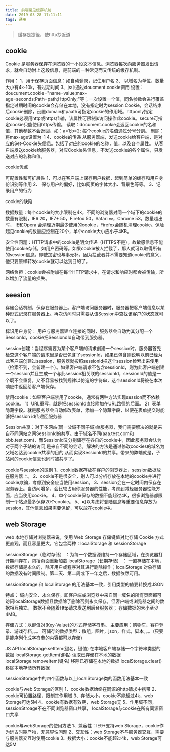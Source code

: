 ```yaml
---
title: 前端常见缓存机制
date: 2019-03-28 17:11:11
tags: 通用
---
```


> 缓存是捷径，使http抄近道

<!-- cookie session Web Stroage -->

## cookie

Cookie 是服务器保存在浏览器的一小段文本信息。浏览器每次向服务器发出请求，就会自动附上这段信息，是前端的一种常见而又传统的缓存机制。

作用：
1、用于保存页面信息：如自动登录，记住用户名
2、 以域名为单位，数量大小有4k-10k，有过期时间
3、js中通过doucment.cookie调用
     设置：doucument.cookie="name=value;max-age=seconds;Path=path;HttpOnly;"等；一次设置一个值，同名参数会进行覆盖
    指定过期时间的cookie会存储在本地，没有指定时为session Cookie，会话结束后cookie删除，设置domain和paath可指定cookie的作用域。httponly指定cookie必须用http或https传输，该属性可限制js访问操作此cookie。secure可指定cookie只能使用https传输。
    读取：document.cookie会返回cookie的名和值，其他参数不会返回，如：a=1;b=2; 每个cookie的名值通过分号分割。
    删除：将max-age设置为-1
4、cookie的传递
从服务器端，发送cookie给客户端，是对应的Set-Cookie头信息。包括了对应的cookie的名称，值，以及各个属性。
从客户端发送cookie给服务器，对应Cookie头信息，不发送cookie的各个属性，只发送对应的名称和值。

<!-- more -->

cookie优点

可配置性和可扩展性
1、可以在客户端上保存用户数据，起到简单的缓存和用户身份识别等作用
2、 保存用户的偏好，比如网页的字体大小、背景色等等。
3、记录用户的行为

cookie的缺陷

数据数量：每个cookie的大小限制在4k，不同的浏览器对同一个域下的cookie的数量有限制，IE6 20，IE7+ 50，Firefox 50，Safari ∞，Chrome 53。数量超出时， IE和Opera 会清理近期最少使用的cookie，Firefox会随机清理cookie。保险起见cookie的数量应控制在20个，单个cookie大小应小于4KB。

安全性问题：HTTP请求中的cookie是明文传递（HTTPS不是），故敏感信息不能使用cookie存储，如用户密码等。如果cookie被人拦截了，那人就可以取得所有的session信息。即使加密也与事无补，因为拦截者并不需要知道cookie的意义，他只要原样转发cookie就可以达到目的了。

网络负担：cookie会被附加在每个HTTP请求中，在请求和响应时都会被传输，所以增加了流量的损失。

## seesion

存储会话机制，保存在服务器上。客户端访问服务器时，服务器把客户端信息以某种形式记录在服务器上。再次访问时只需要从该Session中查找该客户的状态就可以了。

标识用户身份： 用户与服务器建立连接的同时，服务器会自动为其分配一个SessionId，cookie把SessiondId自动带到服务器。

session创建：当程序需要为某个客户端的请求创建一个session时，服务器首先检查这个客户端的请求里是否已包含了sessionId，如果已包含则说明以前已经为此客户端创建过session，服务器就按照sessionId把这个session检索出来使用（检索不到，会新建一个）。如果客户端请求不包含sessionId，则为此客户端创建一个session并且生成一个与此session相关联的sessionId，sessionId的值是一个既不会重复，又不容易被找到规律以仿造的字符串，这个sessionId将被在本次响应中返回给客户端保存。

禁用cookie：如果客户端禁用了cookie，通常有两种方法实现session而不依赖cookie。
1）URL重写，就是把sessionId直接附加在URL路径的后面。
2）表单隐藏字段。就是服务器会自动修改表单，添加一个隐藏字段，以便在表单提交时能够把session id传递回服务器

Session共享：对于多网站(同一父域不同子域)单服务器，我们需要解决的就是来自不同网站之间SessionId的共享。由于域名不同(aaa.test.com和bbb.test.com)，而SessionId又分别储存在各自的cookie中，因此服务器会认为对于两个子站的访问,是来自不同的会话。解决的方法是通过修改cookies的域名为父域名达到cookie共享的目的,从而实现SessionId的共享。带来的弊端就是，子站间的cookie信息也同时被共享了。  

cookie与session的区别
1、cookie数据存放在客户的浏览器上，session数据放在服务器上。
2、cookie不是很安全，别人可以分析存放在本地的cookie并进行cookie欺骗，考虑到安全应当使用session。
3、session会在一定时间内保存在服务器上。当访问增多，会比较占用你服务器的性能，考虑到减轻服务器性能方面，应当使用cookie。
4、单个cookie保存的数据不能超过4K，很多浏览器都限制一个站点最多保存20个cookie。
5、可以考虑将登陆信息等重要信息存放为session，其他信息如果需要保留，可以放在cookie中。

## web Storage

web 本地存储对浏览器来说，使用 Web Storage 存储键值对比存储 Cookie 方式更直观，而且容量更大，它包含两种：localStorage 和 sessionStorage

sessionStorage（临时存储） ：为每一个数据源维持一个存储区域，在浏览器打开期间存在，包括页面重新加载
localStorage（长期存储） ： 一直存储在本地，数据存储是永久的，除非用户或程序对其进行删除操作；localStorage 对象存储的数据没有时间限制。第二天、第二周或下一年之后，数据依然可用。 

sessionStorage 和 localStorage 的用法基本一致，引用类型的值要转换成JSON

特点：
域内安全、永久保存。即客户端或浏览器中来自同一域名的所有页面都可访问localStorage数据且数据除了删除否则永久保存，但客户端或浏览器之间的数据相互独立。
数据不会随着Http请求发送到后台服务器；
存储数据的大小至少4MB。

存储方式：以键值对(Key-Value)的方式存储字符串。
主要应用：购物车、客户登录、游戏存档。。。
可储存的数据类型：数组，图片，json，样式，脚本。。。（只要是能序列化成字符串的内容都可以存储）

JS API
localStorage.setItem(键名，键值)    在本地客户端存储一个字符串类型的数据
localStorage.getItem(键名)   读取已存储在本地的数据
localStorage.removeItem(键名)  移除已存储在本地的数据
localStorage.clear()   移除本地存储所有数据

sessionStorage中的四个函数与以上localStorage类的函数用法基本一致

cookie与web Storage的区别
1、cookie数据始终在同源的http请求中携带
2、cookie可设置路径，限制其作用域
3、存储大小，cookie不能超过4k，web Storage可达5M
4、cookie有数据有效期，web Storage无
5、作用域不同，sessionStroage不在不同浏览器窗口共享，
      localStorage与cookie在所有同源窗口共享

cookie与webStorage的使用方法
1、兼容性：IE9+支持web Storage，cookie作为远古时期产物，无兼容性问题
2、交互性：web Storage不与服务器交互，需要与服务器交互时使用cookie
3、数据大小：cookie不能超过4k，web Storage可达5M
